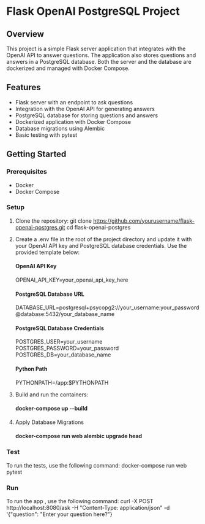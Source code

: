 # Flask OpenAI PostgreSQL Project

## Overview

This project is a simple Flask server application that integrates with the OpenAI API to answer questions. The application also stores questions and answers in a PostgreSQL database. Both the server and the database are dockerized and managed with Docker Compose.

## Features

- Flask server with an endpoint to ask questions
- Integration with the OpenAI API for generating answers
- PostgreSQL database for storing questions and answers
- Dockerized application with Docker Compose
- Database migrations using Alembic
- Basic testing with pytest

## Getting Started

### Prerequisites

- Docker
- Docker Compose

### Setup

1. Clone the repository:
   git clone https://github.com/yourusername/flask-openai-postgres.git
   cd flask-openai-postgres
   
2. Create a .env file in the root of the project directory and update it with your OpenAI API key and PostgreSQL database credentials. Use the provided template below:
   #### OpenAI API Key
   OPENAI_API_KEY=your_openai_api_key_here

   #### PostgreSQL Database URL
   DATABASE_URL=postgresql+psycopg2://your_username:your_password@database:5432/your_database_name

   #### PostgreSQL Database Credentials
   POSTGRES_USER=your_username
   POSTGRES_PASSWORD=your_password
   POSTGRES_DB=your_database_name

   #### Python Path
   PYTHONPATH=/app:$PYTHONPATH

3. Build and run the containers:
   #### docker-compose up --build
4. Apply Database Migrations
   #### docker-compose run web alembic upgrade head

### Test
To run the tests, use the following command:
docker-compose run web pytest

### Run
To run the app , use the following command:
curl -X POST http://localhost:8080/ask -H "Content-Type: application/json" -d '{"question": "Enter your question here?"}

